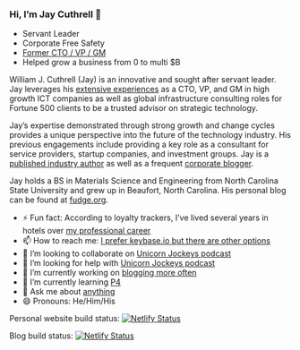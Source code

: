### Hi, I’m Jay Cuthrell 👋
<!--
**JayCuthrell/JayCuthrell** is a ✨ _special_ ✨ repository because its `README.md` (this file) appears on my GitHub profile.
-->
* Servant Leader 
* Corporate Free Safety 
* [Former CTO / VP / GM](https://jaycuthrell.com/about/) 
* Helped grow a business from 0 to multi $B 

William J. Cuthrell (Jay) is an innovative and sought after servant leader. Jay leverages his [extensive experiences](https://jaycuthrell.com/about/) as a CTO, VP, and GM in high growth ICT companies as well as global infrastructure consulting roles for Fortune 500 clients to be a trusted advisor on strategic technology.

Jay’s expertise demonstrated through strong growth and change cycles provides a unique perspective into the future of the technology industry. His previous engagements include providing a key role as a consultant for service providers, startup companies, and investment groups. Jay is a [published industry author](https://jaycuthrell.com/media/) as well as a frequent [corporate blogger](https://jaycuthrell.com/media/).

Jay holds a BS in Materials Science and Engineering from North Carolina State University and grew up in Beaufort, North Carolina. His personal blog can be found at [fudge.org](https://fudge.org/).

- ⚡ Fun fact: According to loyalty trackers, I've lived several years in hotels over [my professional career](https://jaycuthrell.com/resume/)
- 📫 How to reach me: [I prefer keybase.io but there are other options](https://jaycuthrell.com/contact/)
- 👯 I’m looking to collaborate on [Unicorn Jockeys podcast](https://unicornjockeys.com/)
- 🤔 I’m looking for help with [Unicorn Jockeys podcast](https://unicornjockeys.com/)
- 🔭 I’m currently working on [blogging more often](https://fudge.org)
- 🌱 I’m currently learning [P4](https://p4.org)
- 💬 Ask me about [anything](https://calendly.com/jaycuthrell)
- 😄 Pronouns: He/Him/His

Personal website build status: [![Netlify Status](https://api.netlify.com/api/v1/badges/9429ed97-dcdd-4ad1-bc10-cd5d36cf367b/deploy-status)](https://app.netlify.com/sites/jaycuthrellcom/deploys)

Blog build status: [![Netlify Status](https://api.netlify.com/api/v1/badges/fa2e411c-fe48-40b9-8f6d-90baabf71287/deploy-status)](https://app.netlify.com/sites/fudgeorg/deploys)
